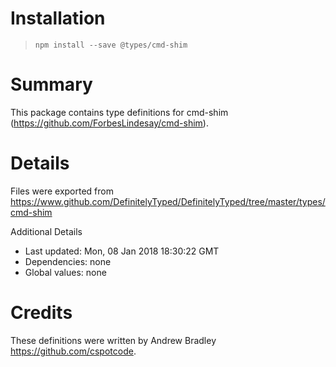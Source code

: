 # Installation
> `npm install --save @types/cmd-shim`

# Summary
This package contains type definitions for cmd-shim (https://github.com/ForbesLindesay/cmd-shim).

# Details
Files were exported from https://www.github.com/DefinitelyTyped/DefinitelyTyped/tree/master/types/cmd-shim

Additional Details
 * Last updated: Mon, 08 Jan 2018 18:30:22 GMT
 * Dependencies: none
 * Global values: none

# Credits
These definitions were written by Andrew Bradley <https://github.com/cspotcode>.
